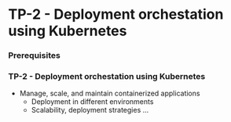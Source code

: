 # TP-2 - Deployment orchestation using Kubernetes #



### Prerequisites ###


### TP-2 - Deployment orchestation using Kubernetes ###

* Manage, scale, and maintain containerized applications
    - Deployment in different environments
    - Scalability, deployment strategies ...


